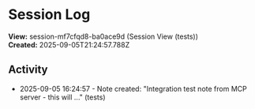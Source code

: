 # Session Log

**View:** session-mf7cfqd8-ba0ace9d (Session View (tests))  
**Created:** 2025-09-05T21:24:57.788Z

## Activity

<!-- Activity entries will be added here as notes are created -->
- 2025-09-05 16:24:57 - Note created: "Integration test note from MCP server - this will ..." (tests)

